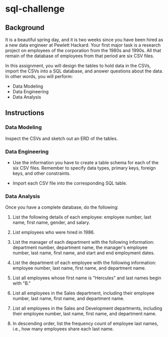 # sql-challenge

## Background 
It is a beautiful spring day, and it is two weeks since you have been hired as a new data engineer at Pewlett Hackard. Your first major task is a research project on employees of the corporation from the 1980s and 1990s. All that remain of the database of employees from that period are six CSV files. 

In this assignment, you will design the tables to hold data in the CSVs, import the CSVs into a SQL database, and answer questions about the data. 
In other words, you will perform:   
* Data Modeling   
* Data Engineering   
* Data Analysis

## Instructions

### Data Modeling
Inspect the CSVs and sketch out an ERD of the tables.

### Data Engineering
* Use the information you have to create a table schema for each of the six CSV files. Remember to specify data types, primary keys, foreign keys, and other constraints.

* Import each CSV file into the corresponding SQL table.

### Data Analysis
Once you have a complete database, do the following:

1. List the following details of each employee: employee number, last name, first name, gender, and salary.

2. List employees who were hired in 1986.

3. List the manager of each department with the following information: department number, department name, the manager's employee number, last name, first name, and start and end employment dates.

4. List the department of each employee with the following information: employee number, last name, first name, and department name.

5. List all employees whose first name is "Hercules" and last names begin with "B."

6. List all employees in the Sales department, including their employee number, last name, first name, and department name.

7. List all employees in the Sales and Development departments, including their employee number, last name, first name, and department name.

8. In descending order, list the frequency count of employee last names, i.e., how many employees share each last name.
